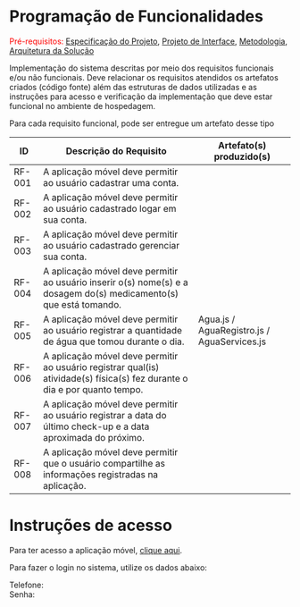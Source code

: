 # Programação de Funcionalidades

<span style="color:red">Pré-requisitos: <a href="https://github.com/ICEI-PUC-Minas-PMV-ADS/pmv-ads-2023-1-e3-proj-mov-t4-melhor-idade/blob/main/docs/02-Especifica%C3%A7%C3%A3o%20do%20Projeto.md"> Especificação do Projeto</a></span>, <a href="https://github.com/ICEI-PUC-Minas-PMV-ADS/pmv-ads-2023-1-e3-proj-mov-t4-melhor-idade/blob/main/docs/04-Projeto%20de%20Interface.md"> Projeto de Interface</a>, <a href="https://github.com/ICEI-PUC-Minas-PMV-ADS/pmv-ads-2023-1-e3-proj-mov-t4-melhor-idade/blob/main/docs/03-Metodologia.md"> Metodologia</a>, <a href="https://github.com/ICEI-PUC-Minas-PMV-ADS/pmv-ads-2023-1-e3-proj-mov-t4-melhor-idade/blob/main/docs/05-Arquitetura%20da%20Solu%C3%A7%C3%A3o.md"> Arquitetura da Solução</a>

Implementação do sistema descritas por meio dos requisitos funcionais e/ou não funcionais. Deve relacionar os requisitos atendidos os artefatos criados (código fonte) além das estruturas de dados utilizadas e as instruções para acesso e verificação da implementação que deve estar funcional no ambiente de hospedagem.

Para cada requisito funcional, pode ser entregue um artefato desse tipo

|ID    | Descrição do Requisito  | Artefato(s) produzido(s) |
|------|-----------------------------------------|----|
|RF-001| A aplicação móvel deve permitir ao usuário cadastrar uma conta. |  | 
|RF-002| A aplicação móvel deve permitir ao usuário cadastrado logar em sua conta. |  | 
|RF-003| A aplicação móvel deve permitir ao usuário cadastrado gerenciar sua conta.  |  |
|RF-004| A aplicação móvel deve permitir ao usuário inserir o(s) nome(s) e a dosagem do(s) medicamento(s) que está tomando.   |  |
|RF-005| A aplicação móvel deve permitir ao usuário registrar a quantidade de água que tomou durante o dia. | Agua.js / AguaRegistro.js / AguaServices.js |
|RF-006| A aplicação móvel deve permitir ao usuário registrar qual(is) atividade(s) física(s) fez durante o dia e por quanto tempo.    |  |
|RF-007| A aplicação móvel deve permitir ao usuário registrar a data do último check-up e a data aproximada do próximo.   |  |
|RF-008| A aplicação móvel deve permitir que o usuário compartilhe as informações registradas na aplicação.   |  |


# Instruções de acesso

Para ter acesso a aplicação móvel, <a href="">clique aqui</a>.

Para fazer o login no sistema, utilize os dados abaixo:

Telefone: 
<br>
Senha: 
